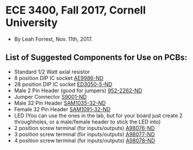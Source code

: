 # ECE 3400, Fall 2017, Cornell University

* By Leah Forrest, Nov. 11th, 2017.

## List of Suggested Components for Use on PCBs:

* Standard 1/2 Watt axial resistor 
* 8 position DIP IC socket [AE9986-ND](https://www.digikey.com/products/en?keywords=AE9986-ND) 
* 28 position DIP IC socket [ED3050-5-ND](https://www.digikey.com/products/en?keywords=ED3050-5-ND)
* Male 2 Pin Header (good for jumpers) [952-2262-ND](https://www.digikey.com/products/en?keywords=952-2262-ND)
* Jumper Connector [S9001-ND](https://www.digikey.com/products/en?keywords=S9001-ND)
* Male 32 Pin Header [SAM1035-32-ND](https://www.digikey.com/products/en?keywords=SAM1035-32-ND)
* Female 32 Pin Header [SAM1091-32-ND](https://www.digikey.com/products/en?keywords=SAM1091-32-ND)
* LED (You can use the ones in the lab, but for your board just create 2 throughholes, or a male/female header to stick the LED into)
* 2 position screw terminal (for inputs/outputs) [A98076-ND](https://www.digikey.com/products/en?keywords=A98076-ND)
* 3 position screw terminal (for inputs/outputs) [A98077-ND](https://www.digikey.com/products/en?keywords=A98077-ND)
* 4 position screw terminal (for inputs/outputs) [A98078-ND](https://www.digikey.com/products/en?keywords=A98078-ND)
